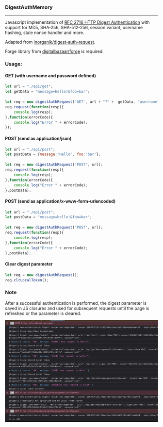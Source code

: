 ### DigestAuthMemory
--------------------

Javascript implementation of 
[RFC 2716 HTTP Digest Authentication](https://datatracker.ietf.org/doc/html/rfc7616) 
with support for MD5, SHA-256, SHA-512-256, session variant, username hashing, 
stale nonce handler and more.

Adapted from [inorganik/digest-auth-request](https://github.com/inorganik/digest-auth-request).

Forge library from [digitalbazaar/forge](https://github.com/digitalbazaar/forge) is 
required.

### Usage:

#### GET (with username and password defined)
```js
let url = "./api/get";
let getData = "message=hello!&foo=bar";

let req = new digestAuthRequest('GET', url + "?" +  getData, "username", "password");
req.request(function(resp){
    console.log(resp);
},function(errorCode){
    console.log("Error " + errorCode);
});
```

#### POST (send as application/json)
```js
let url = "./api/post";
let postData = {message:'Hello', foo:'bar'};

let req = new digestAuthRequest('POST', url);
req.request(function(resp){
    console.log(resp);
},function(errorCode){
    console.log("Error " + errorCode);
},postData);
```

#### POST (send as application/x-www-form-urlencoded)
```js
let url = "./api/post";
let postData = "message=hello!&foo=bar";

let req = new digestAuthRequest('POST', url);
req.request(function(resp){
    console.log(resp);
},function(errorCode){
    console.log("Error " + errorCode);
},postData);
```

#### Clear digest parameter
```js
let req = new digestAuthRequest();
req.clrLocalToken();
```

### Note

After a successful authentication is performed, the digest parameter is saved in JS 
closures and used for subsequent requests until the page is refreshed or the parameter 
is cleared.

![Screenshot](./img/screenshot.png)
